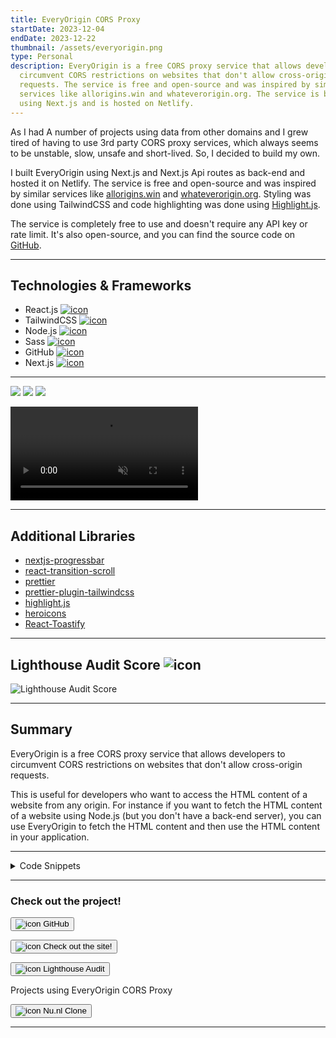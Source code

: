 ```yaml
---
title: EveryOrigin CORS Proxy
startDate: 2023-12-04
endDate: 2023-12-22
thumbnail: /assets/everyorigin.png
type: Personal
description: EveryOrigin is a free CORS proxy service that allows developers to
  circumvent CORS restrictions on websites that don't allow cross-origin
  requests. The service is free and open-source and was inspired by similar
  services like allorigins.win and whateverorigin.org. The service is built
  using Next.js and is hosted on Netlify.
---
```

As I had A number of projects using data from other domains and I grew tired of having to use 3rd party CORS proxy services, which always seems to be unstable, slow, unsafe and short-lived. So, I decided to build my own. 

I built EveryOrigin using Next.js and Next.js Api routes as back-end and hosted it on Netlify. The service is free and open-source and was inspired by similar services like [allorigins.win](https://allorigins.win) and [whateverorigin.org](https://whateverorigin.org).
Styling was done using TailwindCSS and code highlighting was done using [Highlight.js](https://highlightjs.org/).

The service is completely free to use and doesn't require any API key or rate limit. It's also open-source, and you can find the source code on [GitHub](https://github.com/alianza/everyorigin).

- - -

## Technologies & Frameworks

<ul class="icon-list">
<li>React.js <a href="https://react.dev/"><img src="/assets/react.png" alt="icon"></a></li>
<li>TailwindCSS <a href="https://tailwindcss.com/"><img src="/assets/tailwindcss.png" alt="icon"></a></li>
<li>Node.js <a href="https://nodejs.org/en"><img src="/assets/nodejs.png" alt="icon"></a></li>
<li>Sass <a href="https://sass-lang.com/"><img src="/assets/sass.png" alt="icon"></a></li>
<li>GitHub <a href="https://github.com/"><img src="/assets/github.png" alt="icon"></a></li>
<li>Next.js <a href="https://nextjs.org/"><img src="/assets/nextjs.png" alt="icon"></a></li>
</ul>

- - -

<div class="images-grid">
<img src="/assets/everyorigin_1.png" />
<img src="/assets/everyorigin_2.png" />
<img src="/assets/everyorigin_3.png" />
</div>

<video autoplay muted loop playsinline controls src="/assets/everyorigin.mp4"></video>

- - -

## Additional Libraries

* [nextjs-progressbar](https://www.npmjs.com/package/nextjs-progressbar)
* [react-transition-scroll](https://www.npmjs.com/package/react-transition-scroll)
* [prettier](https://www.npmjs.com/package/prettier)
* [prettier-plugin-tailwindcss](https://www.npmjs.com/package/prettier-plugin-tailwindcss)
* [highlight.js](https://highlightjs.org/)
* [heroicons](https://heroicons.com/)
* [React-Toastify](https://github.com/fkhadra/react-toastify)

- - -

## Lighthouse Audit Score ![icon](/assets/lighthouse.png)

![Lighthouse Audit Score](/assets/lighthouse_everyorigin.png "Lighthouse Audit Score")

- - -

## Summary

EveryOrigin is a free CORS proxy service that allows developers to circumvent CORS restrictions on websites that don't allow cross-origin requests.

This is useful for developers who want to access the HTML content of a website from any origin. For instance if you want to fetch the HTML content of a website using Node.js (but you don't have a back-end server), you can use EveryOrigin to fetch the HTML content and then use the HTML content in your application.

- - -

<details >
<summary>Code Snippets</summary>
<div>

The following are some code snippets of the project that are powerful, demonstrate good coding practices and that I'm proud of. The snippets demonstrate clean, concise and powerful code. *(Code has been compacted in some cases).*

**Index.jsx page** 
The code snippet below demonstrates the home index page of the website. It's a simple page that allows users to input a URL and fetch the HTML content of the website. The page also displays the HTML content and a code snippet of how to fetch the HTML content with Node.js using the fetch Api.

Styling was done using TailwindCSS and code highlighting was done using [Highlight.js](https://highlightjs.org/).

```jsx
export default function Home() {
  const [url, setUrl] = useState(defaultUrl);
  const [htmlContent, setHtmlContent] = useState("");
  const [loading, setLoading] = useState(false);
  const [error, setError] = useState(null);
  const [key, setKey] = useState(Date.now());
  const router = useRouter();
  const sampleCode = `const response = await fetch("https://${baseUrl}/get?url=${encodeURIComponent(
    url,
  )}");\nconst result = await response.text();`;

  useEffect(() => {
    if (!htmlContent) return;
    hljs.highlightAll();
  }, [htmlContent, loading]);

  const fetchHtml = async () => {
    setError(null);
    const start = Date.now();
    try {
      if (!url) throw new Error("URL is required");
      const validUrl = new URL(!url.includes("http://") && !url.includes("https://") ? `https://${url}` : url);
      setLoading(true);
      const response = await fetch(`/api/get?url=${encodeURIComponent(validUrl.toString())}`);
      const { html } = await response.json();
      if (!html) throw new Error("No HTML content found");
      if (html === htmlContent) return;
      triggerLoader(router);
      setKey(Date.now());
      setHtmlContent(html);
    } catch (error) {
      console.error("Error fetching HTML:", error);
      setError(error);
      setHtmlContent("");
    } finally {
      const end = Date.now();
      const duration = end - start;
      if (duration < 1000) await new Promise((resolve) => setTimeout(resolve, 1000 - duration));
      setLoading(false);
    }
  };

  const copySampleCode = async () => {
    await navigator.clipboard.writeText(sampleCode);
    const selection = window.getSelection();
    const range = document.createRange();
    range.selectNodeContents(document.getElementById("sampleCode"));
    selection.removeAllRanges();
    selection.addRange(range);
    toast.success("Code copied to clipboard");
  };

  return (
    <main
      className={`flex min-h-screen flex-col items-center justify-between gap-8 p-4 pt-12 text-neutral-900 sm:p-24 dark:text-neutral-100 ${inter.className}`}
    >
      <Head>
        <title>EveryOrigin</title>
        <meta
          name="description"
          content="
        EveryOrigin is a free CORS proxy that allows you to access the HTML content of any website from any origin.
        Free and open source. No Api keyrequired. No rate limit. No annoying ads. No tracking. No bullshit. Just a simple CORS proxy. Enjoy!
        "
        />
        <link rel="icon" href="/favicon.ico" />
      </Head>
      <header className="absolute top-0 flex w-full justify-end p-2 ">
        <p>
          Authored by:&nbsp;
          <a href="https://jwvbremen.nl" rel=" noopener noreferrer" target="_blank">
            Jan-Willem van Bremen
          </a>
        </p>
      </header>

      <div className="relative m-auto place-items-center after:absolute after:top-0 after:-z-20 after:h-[180px] after:w-[180px] after:animate-[pulse_10s_ease-in-out_infinite] after:bg-gradient-conic after:from-sky-200 after:via-blue-200 after:blur-2xl after:content-[''] after:sm:w-[360px] before:lg:h-[360px] before:dark:bg-gradient-to-br before:dark:from-transparent before:dark:to-blue-700/10 after:dark:from-sky-900 after:dark:via-[#0141ff]/40">
        <h1 className="inline-block text-4xl font-bold sm:text-6xl" style={{ overflowWrap: "anywhere" }}>
          EveryOrigin
        </h1>
        <h2 className="text-xl font-bold sm:text-3xl">The free CORS proxy</h2>
      </div>

      <div className="flex flex-col items-center gap-8">
        <p>
          EveryOrigin is a free CORS proxy that allows you to access any website from any origin. Inspired by{" "}
          <a href="https://allorigins.win" target="_blank">
            allorigins.win
          </a>{" "}
          and{" "}
          <a href="https://whateverorigin.org" target="_blank">
            whateverorigin.org
          </a>
          {", "}
          which was a humble open source clone of{" "}
          <a href=" https://anyorigin.com" target="_blank">
            AnyOrigin.com
          </a>
          . All of them are either dead 🪦 or dead slow now. 🩻 So I decided to make my own version. It's free and open
          source. No Api key required. No rate limit. No annoying ads. No tracking. No bullshit. Just a simple CORS
          proxy. Enjoy!
        </p>
      </div>

      <div className="font-sans">
        <h2 className="text-4xl font-bold">Usage</h2>
        <h3 className="text-lg font-bold">Fill in the URL you want to fetch</h3>
        <div className="flex flex-col rounded bg-neutral-100 p-2 text-neutral-900 shadow-md xs:flex-row">
          <span style={{ overflowWrap: "anywhere" }}>{`https://${baseUrl}/get?url=`}</span>
          <span
            className={`flex-grow ${
              url === defaultUrl ? "font-bold italic" : ""
            } outline-none empty:before:cursor-text empty:before:text-neutral-400 empty:before:content-['Enter_website_URL']`}
            contentEditable
            suppressContentEditableWarning
            onInput={(e) => setUrl(e.currentTarget.textContent.replaceAll(" ", "").replaceAll("\n", ""))}
            onKeyDown={async (e) => {
              if (e.key !== "Enter") return;
              e.preventDefault();
              await fetchHtml();
            }}
          >
            {defaultUrl}
          </span>

          <button
            className="-m-2 mt-0 rounded-b bg-blue-600 px-4 font-bold text-neutral-50 transition-colors hover:bg-blue-800 active:bg-blue-500 xs:-mt-2 xs:ml-2 xs:rounded-r xs:rounded-bl-none"
            onClick={fetchHtml}
          >
            Fetch
          </button>
        </div>
      </div>

      {loading && <Loader className="m-4" />}

      {error && !loading && <p className="p-4">Error fetching HTML content: {error.message}</p>}
      {htmlContent && !loading && (
        <TransitionScroll baseStyle={baseStyle} hiddenStyle={hiddenStyle} className="flex flex-col items-center">
          <h2 className="my-2 text-lg font-bold">HTML Content:</h2>
          <pre key={key} className="relative shadow-lg">
            <button
              className="absolute right-2 top-2 origin-center transition-transform hover:scale-110 active:scale-95"
              onClick={() => setHtmlContent("")}
            >
              <XMarkIcon className="h-8 w-8 stroke-2 text-neutral-900" />
            </button>
            <code className="language-html max-w-[calc(100vw-4em)] overflow-hidden rounded bg-neutral-100 p-2 text-neutral-800">
              {htmlContent}
            </code>
          </pre>

          <h2 className="mb-2 mt-6 text-lg font-bold">Node Fetch Example Code:</h2>
          <pre className="relative shadow-lg">
            <div className="flex justify-between rounded-t bg-slate-700 px-2 py-1">
              <span>Language: JavaScript</span>
              <ClipboardDocumentListIcon
                title="Copy code to clipboard"
                className="h-6 w-6 cursor-pointer text-neutral-100 transition-transform hover:scale-110 active:scale-95"
                onClick={copySampleCode}
              />
            </div>
            <code
              id="sampleCode"
              className="language-javascript overflow-hidden rounded-b bg-neutral-100 p-2 text-neutral-800"
              onDoubleClick={copySampleCode}
            >
              {sampleCode}
            </code>
          </pre>
        </TransitionScroll>
      )}
    </main>
  );
}
```

**Api get.js File**
The code snippet below demonstrates the Next.js Api route that fetches the HTML content of the website. The route is a simple GET request that fetches the HTML content of the website and returns it as a JSON object.

To facilitate CORS requests, the route sets the CORS headers to allow all origins, methods and headers.

```javascript
export default async function handler(req, res) {
  const { method } = req;
  let { url } = req.query;

  // Set CORS headers
  res.setHeader("Access-Control-Allow-Origin", "*");
  res.setHeader("Access-Control-Allow-Methods", "GET");
  res.setHeader("Access-Control-Allow-Headers", "Content-Type");

  switch (method) {
    case "GET":
      try {
        if (!url.includes("http://") && !url.includes("https://")) {
          url = "https://" + url;
        }
        const response = await fetch(encodeURI(url));
        const html = await response.text();
        res.status(200).json({ html });
      } catch (error) {
        console.error("Error fetching HTML:", error);
        res.status(500).json({ error: "Internal Server Error" });
      }
      break;
    default:
      res.status(400).json({ success: false, error: `Unhandled request method: ${method}` });
      break;
  }
}
```

</div>
</details>

- - -

### Check out the project!

[<button>![icon](/assets/github.png) GitHub</button>](https://github.com/alianza/everyorigin)

[<button>![icon](/assets/everyorigin.png) Check out the site!</button>](https://everyorigin.jwvbremen.nl/)

[<button>![icon](/assets/lighthouse.png) Lighthouse Audit</button>](/assets/lighthouse_everyorigin.html)

Projects using EveryOrigin CORS Proxy

[<button>![icon](/assets/nu.nl.webp) Nu.nl Clone</button>](https://www.nu.jwvbremen.nl/)

- - -
